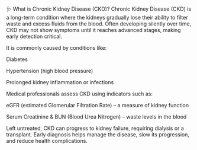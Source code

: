 🩺 What is Chronic Kidney Disease (CKD)?
Chronic Kidney Disease (CKD) is a long-term condition where the kidneys gradually lose their ability to filter waste and excess fluids from the blood. Often developing silently over time, CKD may not show symptoms until it reaches advanced stages, making early detection critical.

It is commonly caused by conditions like:

Diabetes

Hypertension (high blood pressure)

Prolonged kidney inflammation or infections

Medical professionals assess CKD using indicators such as:

eGFR (estimated Glomerular Filtration Rate) – a measure of kidney function

Serum Creatinine & BUN (Blood Urea Nitrogen) – waste levels in the blood

Left untreated, CKD can progress to kidney failure, requiring dialysis or a transplant. Early diagnosis helps manage the disease, slow its progression, and reduce health complications.